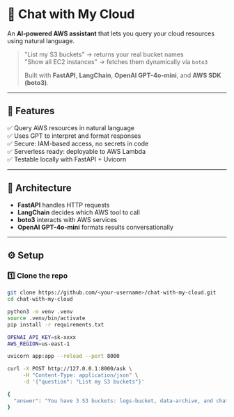 # 💬 Chat with My Cloud
An **AI-powered AWS assistant** that lets you query your cloud resources using natural language.

> "List my S3 buckets" → returns your real bucket names  
> "Show all EC2 instances" → fetches them dynamically via `boto3`  
> 
> Built with **FastAPI**, **LangChain**, **OpenAI GPT-4o-mini**, and **AWS SDK (boto3)**.

---

## 🚀 Features

✅ Query AWS resources in natural language  
✅ Uses GPT to interpret and format responses  
✅ Secure: IAM-based access, no secrets in code  
✅ Serverless ready: deployable to AWS Lambda  
✅ Testable locally with FastAPI + Uvicorn  

---

## 🧠 Architecture


- **FastAPI** handles HTTP requests  
- **LangChain** decides which AWS tool to call  
- **boto3** interacts with AWS services  
- **OpenAI GPT-4o-mini** formats results conversationally  

---

## ⚙️ Setup

### 1️⃣ Clone the repo
```bash
git clone https://github.com/<your-username>/chat-with-my-cloud.git
cd chat-with-my-cloud

python3 -m venv .venv
source .venv/bin/activate
pip install -r requirements.txt

OPENAI_API_KEY=sk-xxxx
AWS_REGION=us-east-1

uvicorn app:app --reload --port 8000

curl -X POST http://127.0.0.1:8000/ask \
     -H "Content-Type: application/json" \
     -d '{"question": "List my S3 buckets"}'

{
  "answer": "You have 3 S3 buckets: logs-bucket, data-archive, and chat-cloud."
}
